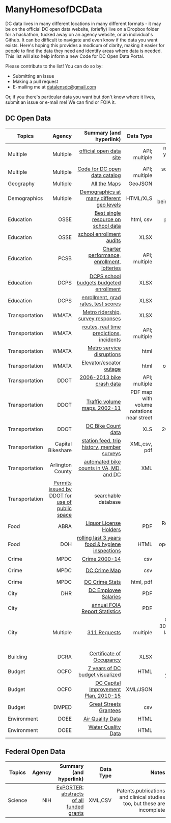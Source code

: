 # ManyHomesofDCData
DC data lives in many different locations in many different formats - it may be on the official DC open data website, (briefly) live on a Dropbox folder for a hackathon, tucked away on an agency website, or an individual's Github. It can be difficult to navigate and even know if the data you want exists. Here's hoping this provides a modicum of clarity, making it easier for people to find the data they need and identify areas where data is needed. This list will also help inform a new Code for DC Open Data Portal. 

Please contribute to the list! You can do so by:
* Submitting an issue
* Making a pull request
* E-mailing me at datalensdc@gmail.com

Or, if you there's particular data you want but don't know where it lives, submit an issue or e-mail me! We can find or FOIA it.

**DC Open Data**
---------------------------------------------------
| Topics   | Agency   |  Summary (and hyperlink)                            | Data Type     |Notes|
| -------- | --------:|----------------------------------------------------:|--------------:|----:|
|Multiple|Multiple|[official open data site](http://opendata.dc.gov/)|API; multiple|mostly geo. highlights include 3+ years of crime, ticketing, crashes and business licenses|
|Multiple|Multiple|[Code for DC open data catalog](https://www.opendatadc.org/)|API; multiple|scraped/FOIA data, slightly dated. We're reviving it!|
|Geography|Multiple|[All the Maps](https://github.com/benbalter/dc-maps)|GeoJSON|by Ben Balter|
|Demographics|Multiple|[Demographics at many different geo levels](http://www.neighborhoodinfodc.org/)|HTML/XLS|population,well-being,housing,foreclosures,schools|
|Education|OSSE|[Best single resource on school data](http://www.learndc.org/)|html, csv|school profiles and performance.Benjamin Robinson created [R package for data](https://github.com/benjaminrobinson/LearnDC)|
|Education|OSSE|[school enrollment audits](http://osse.dc.gov/service/data)|XLSX||
|Education|PCSB|[Charter performance, enrollment, lotteries](https://data.dcpcsb.org/)|API; multiple||
|Education|DCPS|[DCPS school budgets,budgeted enrollment](http://www.dcpsdatacenter.com/index.html)|XLSX||
|Education|DCPS|[enrollment, grad rates, test scores](http://dcps.dc.gov/service/dcps-downloadable-data-sets)|XLSX||
|Transportation|WMATA|[Metro ridership, survey responses](http://planitmetro.com/data)|XLSX||
|Transportation|WMATA|[routes, real time predictions, incidents](https://developer.wmata.com/)|API; multiple||
|Transportation|WMATA|[Metro service disruptions](http://www.wmata.com/rail/service_reports/viewReportArchive.cfm)|html|opendatadc.org has 2012-15. have scraper|
|Transportation|WMATA|[Elevator/escator outage](http://www.wmata.com/rider_tools/metro_service_status/elevator_escalator.cfm?)|html|opendatadc.org has a time series|
|Transportation|DDOT|[2006-2013 bike crash data](http://opendata.arcgis.com/datasets?q=bike%20accidents&t=dc%20bike%20accidents)|API; multiple||
|Transportation|DDOT|[Traffic volume maps, 2002-11](http://ddot.dc.gov/page/traffic-volume-maps)|PDF map with volume notations near street||
|Transportation|DDOT|[DC Bike Count data](https://github.com/HackShopDC/October29-VisionZeroData/tree/master/BikeCountData)|XLS|2002-15 person-led bike counts|
|Transportation|Capital Bikeshare|[station feed, trip history, member surveys](https://www.capitalbikeshare.com/system-data)|XML,csv, pdf||
|Transportation|Arlington County|[automated bike counts in VA, MD, and DC](http://www.bikearlington.com/pages/biking-in-arlington/counting-bikes-to-plan-for-bikes/counter-dashboard/)|XML|have scraper, need to productionalize|
|Transportation|[Permits issued by DDOT for use of public space](https://tops.ddot.dc.gov/DDOTPermitSystem/DDOTPermitOnline/Reports/PublicConstructionPermitReport.aspx)|searchable database||
|Food|ABRA|[Liquor License Holders](http://abra.dc.gov/page/abc-licensees)|PDF|Replaced every 6ish months;have two previous copies|
|Food|DOH|[rolling last 3 years food & hygiene inspections](http://dc.healthinspections.us/webadmin/dhd_431/web/)|HTML| have rudimentary scrapper; opendatadc.org has history 2010-2015|
|Crime|MPDC|[Crime 2000-14](https://github.com/UrbanInstitute/occ-public-safety/blob/master/data/dccrime2000-2014_cleaned.csv)|csv||
|Crime|MPDC|[DC Crime Map](http://crimemap.dc.gov/)|csv|searchable database, annual datasets at opendata.dc.gov|
|Crime|MPDC|[DC Crime Stats](http://mpdc.dc.gov/page/statistics-and-data)|html, pdf|citywide crime + traffic fatalities|
|City |DHR|[DC Employee Salaries](http://dchr.dc.gov/public-employee-salary-information)|PDF||
|City||[annual FOIA Report Statistics](http://os.dc.gov/page/annual-reports)|PDF|annual FOIA request counts by agency|
|City|Multiple|[311 Requests](https://dc311.secure.force.com/)|multiple|Current 311 requests on the last 30 days map. opendata.dc.org has last 30 days datasets for request types. 2010-13 on opendatadc.org|
|Building|DCRA|[Certificate of Occupancy](https://github.com/katerabinowitz/ManyHomesofDCData/tree/master/Certificate%20of%20Occupancy%20Data_Hackathon)|XLSX|released during GS hackathons| 
|Budget|OCFO|[7 years of DC budget visualized](https://openbudget.dc.gov/transparency#/)|HTML|maybe if you create an account you can download the raw data?|
|Budget|OCFO|[DC Capital Improvement Plan, 2010-15](https://github.com/cmgiven/capital-improvement)|XML/JSON|scraped by Chris Given!|
|Budget|DMPED|[Great Streets Grantees](https://drive.google.com/file/d/0B7P0PQCxjXdsajJIa3c4ampiOEU/view)|csv||
|Environment|DOEE|[Air Quality Data](http://www.mwcog.org/environment/air/data/)|HTML||
|Environment|DOEE|[Water Quality Data](https://stormcentral.waterlog.com/public/dcwater)|HTML|River, not drinking, water|

**Federal Open Data**
---------------------------------------------------
| Topics   | Agency   |  Summary (and hyperlink)                            | Data Type     |Notes|
| -------- | --------:|----------------------------------------------------:|--------------:|----:|
|Science|NIH|[ExPORTER: abstracts of all funded grants](http://exporter.nih.gov/ExPORTER_Catalog.aspx?sid=3&index=1)|XML,CSV|Patents,publications and clinical studies too, but these are incomplete|

